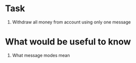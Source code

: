 # Task
1. Withdraw all money from account using only one message
# What would be useful to know
1. What message modes mean